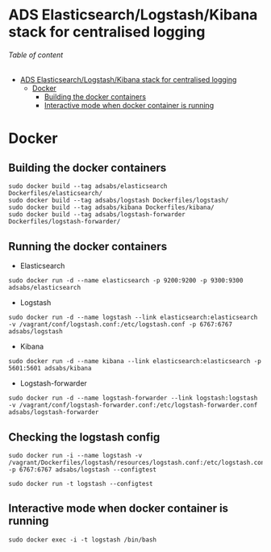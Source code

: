 # ADS Elasticsearch/Logstash/Kibana stack for centralised logging

###### Table of content
- [ADS Elasticsearch/Logstash/Kibana stack for centralised logging](#ads-elasticsearchlogstashkibana-stack-for-centralised-logging)
  - [Docker](#docker)
    - [Building the docker containers](#building-the-docker-containers)
    - [Interactive mode when docker container is running](#interactive-mode-when-docker-container-is-running)

# Docker

## Building the docker containers

```
sudo docker build --tag adsabs/elasticsearch Dockerfiles/elasticsearch/
sudo docker build --tag adsabs/logstash Dockerfiles/logstash/
sudo docker build --tag adsabs/kibana Dockerfiles/kibana/
sudo docker build --tag adsabs/logstash-forwarder Dockerfiles/logstash-forwarder/
```

## Running the docker containers

  * Elasticsearch
```
sudo docker run -d --name elasticsearch -p 9200:9200 -p 9300:9300 adsabs/elasticsearch
```

  * Logstash
```
sudo docker run -d --name logstash --link elasticsearch:elasticsearch -v /vagrant/conf/logstash.conf:/etc/logstash.conf -p 6767:6767 adsabs/logstash
```

  * Kibana
```
sudo docker run -d --name kibana --link elasticsearch:elasticsearch -p 5601:5601 adsabs/kibana
```

  * Logstash-forwarder
```
sudo docker run -d --name logstash-forwarder --link logstash:logstash  -v /vagrant/conf/logstash-forwarder.conf:/etc/logstash-forwarder.conf adsabs/logstash-forwarder
```


## Checking the logstash config
```
sudo docker run -i --name logstash -v /vagrant/Dockerfiles/logstash/resources/logstash.conf:/etc/logstash.conf -p 6767:6767 adsabs/logstash --configtest

sudo docker run -t logstash --configtest
```

## Interactive mode when docker container is running
```
sudo docker exec -i -t logstash /bin/bash
```
